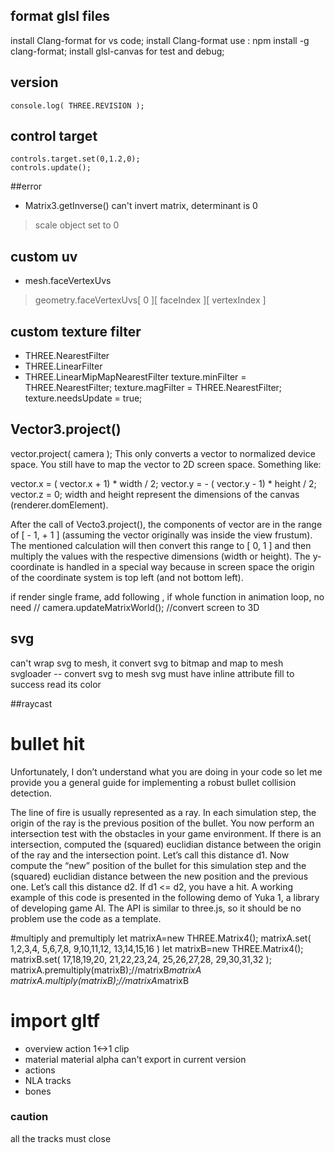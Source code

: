 ## format glsl files
install Clang-format  for vs code;
install  Clang-format use : npm install -g clang-format; 
install glsl-canvas for test and debug;
##  version
    console.log( THREE.REVISION );

## control target
    controls.target.set(0,1.2,0);
    controls.update();

##error
* Matrix3.getInverse() can't invert matrix, determinant is 0
> scale object set to 0

## custom uv
* mesh.faceVertexUvs
> geometry.faceVertexUvs[ 0 ][ faceIndex ][ vertexIndex ]
## custom texture filter
* THREE.NearestFilter 
* THREE.LinearFilter
* THREE.LinearMipMapNearestFilter
    texture.minFilter = THREE.NearestFilter;
    texture.magFilter = THREE.NearestFilter; 
    texture.needsUpdate = true; 
## Vector3.project()
vector.project( camera );
This only converts a vector to normalized device space. You still have to map the vector to 2D screen space. Something like:

vector.x = ( vector.x + 1) * width / 2;
vector.y = - ( vector.y - 1) * height / 2;
vector.z = 0;
width and height represent the dimensions of the canvas (renderer.domElement).

After the call of Vecto3.project(), the components of vector are in the range of [ - 1, + 1 ] (assuming the vector originally was inside the view frustum). The mentioned calculation will then convert this range to [ 0, 1 ] and then multiply the values with the respective dimensions (width or height). The y-coordinate is handled in a special way because in screen space the origin of the coordinate system is top left (and not bottom left).

if render single frame, add following , if whole function in animation loop, no need
//    camera.updateMatrixWorld();
//convert screen to 3D
## svg 
can't wrap svg  to mesh, it convert svg to bitmap and map to mesh  
svgloader -- convert svg to mesh
svg must have inline attribute fill to success read its color


##raycast
# bullet hit
Unfortunately, I don’t understand what you are doing in your code so let me provide you a general guide for implementing a robust bullet collision detection.

The line of fire is usually represented as a ray.
In each simulation step, the origin of the ray is the previous position of the bullet.
You now perform an intersection test with the obstacles in your game environment.
If there is an intersection, computed the (squared) euclidian distance between the origin of the ray and the intersection point. Let’s call this distance d1.
Now compute the “new” position of the bullet for this simulation step and the (squared) euclidian distance between the new position and the previous one. Let’s call this distance d2.
If d1 <= d2, you have a hit.
A working example of this code is presented in the following demo of Yuka 1, a library of developing game AI. The API is similar to three.js, so it should be no problem use the code as a template.

#multiply and premultiply
  let matrixA=new THREE.Matrix4();
    matrixA.set(
        1,2,3,4,
        5,6,7,8,
        9,10,11,12,
        13,14,15,16
    )
    let matrixB=new THREE.Matrix4();
    matrixB.set(
        17,18,19,20,
        21,22,23,24,
        25,26,27,28,
        29,30,31,32
    );
    matrixA.premultiply(matrixB);//matrixB*matrixA
    matrixA.multiply(matrixB);//matrixA*matrixB

# import gltf
- overview
action 1<->1 clip
- material
 material alpha can't export in current version
- actions
- NLA tracks
- bones
### caution
all the tracks must close